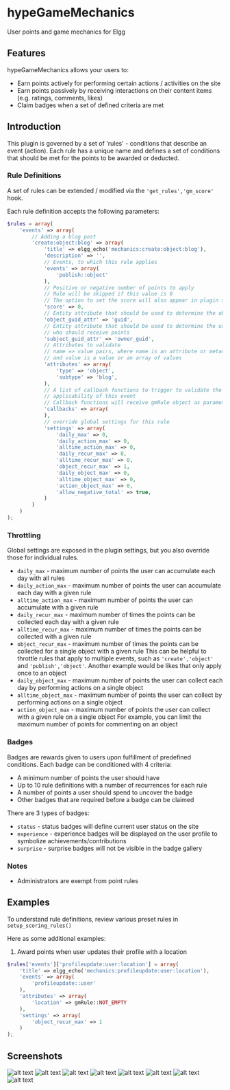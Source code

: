 hypeGameMechanics
=================

User points and game mechanics for Elgg

## Features

hypeGameMechanics allows your users to:
* Earn points actively for performing certain actions / activities on the site
* Earn points passively by receiving interactions on their content items (e.g. ratings, comments, likes)
* Claim badges when a set of defined criteria are met


## Introduction

This plugin is governed by a set of 'rules' - conditions that describe an event (action).
Each rule has a unique name and defines a set of conditions that should be met
for the points to be awarded or deducted.

### Rule Definitions

A set of rules can be extended / modified via the ```'get_rules','gm_score'``` hook.

Each rule definition accepts the following parameters:

```php
$rules = array(
	'events' => array(
		// Adding a blog post
		'create:object:blog' => array(
			'title' => elgg_echo('mechanics:create:object:blog'),
			'description' => '',
			// Events, to which this rule applies
			'events' => array(
				'publish::object'
			),
			// Positive or negative number of points to apply
			// Rule will be skipped if this value is 0
			// The option to set the score will also appear in plugin settings
			'score' => 0,
			// Entity attribute that should be used to determine the object
			'object_guid_attr' => 'guid',
			// Entity attribute that should be used to determine the user
			// who should receive points
			'subject_guid_attr' => 'owner_guid',
			// Attributes to validate
			// name => value pairs, where name is an attribute or metadata,
			// and value is a value or an array of values
			'attributes' => array(
				'type' => 'object',
				'subtype' => 'blog',
			),
			// A list of callback functions to trigger to validate the
			// applicability of this event
			// Callback functions will receive gmRule object as parameter
			'callbacks' => array(
			),
			// override global settings for this rule
			'settings' => array(
				'daily_max' => 0,
				'daily_action_max' => 0,
				'alltime_action_max' => 0,
				'daily_recur_max' => 0,
				'alltime_recur_max' => 0,
				'object_recur_max' => 1,
				'daily_object_max' => 0,
				'alltime_object_max' => 0,
				'action_object_max' => 0,
				'allow_negative_total' => true,
			)
		)
	)
);
```


### Throttling

Global settings are exposed in the plugin settings, but you also override those for individual rules.

* ```daily_max``` - maximum number of points the user can accumulate each day with all rules
* ```daily_action_max``` - maximum number of points the user can accumulate each day with a given rule
* ```alltime_action_max``` - maximum number of points the user can accumulate with a given rule
* ```daily_recur_max``` - maximum number of times the points can be collected each day with a given rule
* ```alltime_recur_max``` - maximum number of times the points can be collected with a given rule
* ```object_recur_max``` - maximum number of times the points can be collected for a single object with a given rule
This can be helpful to throttle rules that apply to multiple events, such as
```'create','object'``` and ```'publish','object'```. Another example would be
likes that only apply once to an object
* ```daily_object_max``` - maximum number of points the user can collect each day by performing actions on a single object
* ```alltime_object_max``` - maximum number of points the user can collect by performing actions on a single object
* ```action_object_max``` - maximum number of points the user can collect with a given rule on a single object
For example, you can limit the maximum number of points for commenting on an object

### Badges

Badges are rewards given to users upon fulfillment of predefined conditions.
Each badge can be conditioned with 4 criteria:
* A minimum number of points the user should have
* Up to 10 rule definitions with a number of recurrences for each rule
* A number of points a user should spend to uncover the badge
* Other badges that are required before a badge can be claimed

There are 3 types of badges:
* ```status``` -  status badges will define current user status on the site
* ```experience``` - experience badges will be displayed on the user profile to
symbolize achievements/contributions
* ```surprise``` - surprise badges will not be visible in the badge gallery

### Notes

* Administrators are exempt from point rules


## Examples

To understand rule definitions, review various preset rules in ```setup_scoring_rules()```

Here as some additional examples:

1. Award points when user updates their profile with a location

```php
$rules['events']['profileupdate:user:location'] = array(
	'title' => elgg_echo('mechanics:profileupdate:user:location'),
	'events' => array(
		'profileupdate::user'
	),
	'attributes' => array(
		'location' => gmRule::NOT_EMPTY
	),
	'settings' => array(
		'object_recur_max' => 1
	)
);
```


## Screenshots

![alt text](https://raw.github.com/hypeJunction/hypeGameMechanics/master/screenshots/gallery.png "Badges gallery")
![alt text](https://raw.github.com/hypeJunction/hypeGameMechanics/master/screenshots/balance.png "Points balance")
![alt text](https://raw.github.com/hypeJunction/hypeGameMechanics/master/screenshots/leaderboard.png "Leaderboard")
![alt text](https://raw.github.com/hypeJunction/hypeGameMechanics/master/screenshots/badge_progress.png "Progress")
![alt text](https://raw.github.com/hypeJunction/hypeGameMechanics/master/screenshots/badge_awarded.png "Badge awarded")
![alt text](https://raw.github.com/hypeJunction/hypeGameMechanics/master/screenshots/penalty.png "Custom award")
![alt text](https://raw.github.com/hypeJunction/hypeGameMechanics/master/screenshots/admin_throttling.png "Admin settings")
![alt text](https://raw.github.com/hypeJunction/hypeGameMechanics/master/screenshots/admin_score.png "Scoring rules")